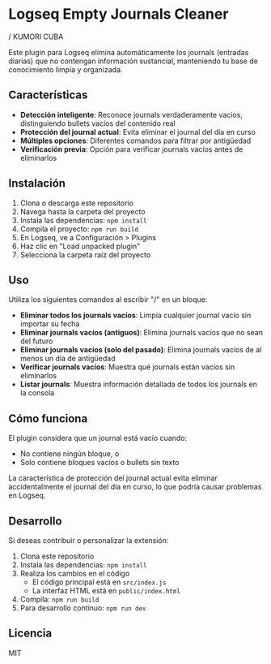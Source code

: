 # Logseq Empty Journals Cleaner

/ KUMORI CUBA

Este plugin para Logseq elimina automáticamente los journals (entradas diarias) que no contengan información sustancial, manteniendo tu base de conocimiento limpia y organizada.

## Características

- **Detección inteligente**: Reconoce journals verdaderamente vacíos, distinguiendo bullets vacíos del contenido real
- **Protección del journal actual**: Evita eliminar el journal del día en curso
- **Múltiples opciones**: Diferentes comandos para filtrar por antigüedad
- **Verificación previa**: Opción para verificar journals vacíos antes de eliminarlos

## Instalación

1. Clona o descarga este repositorio
2. Navega hasta la carpeta del proyecto
3. Instala las dependencias: `npm install`
4. Compila el proyecto: `npm run build`
5. En Logseq, ve a Configuración > Plugins
6. Haz clic en "Load unpacked plugin"
7. Selecciona la carpeta raíz del proyecto

## Uso

Utiliza los siguientes comandos al escribir "/" en un bloque:

- **Eliminar todos los journals vacíos**: Limpia cualquier journal vacío sin importar su fecha
- **Eliminar journals vacíos (antiguos)**: Elimina journals vacíos que no sean del futuro
- **Eliminar journals vacíos (solo del pasado)**: Elimina journals vacíos de al menos un día de antigüedad
- **Verificar journals vacíos**: Muestra qué journals están vacíos sin eliminarlos
- **Listar journals**: Muestra información detallada de todos los journals en la consola

## Cómo funciona

El plugin considera que un journal está vacío cuando:

- No contiene ningún bloque, o
- Solo contiene bloques vacíos o bullets sin texto

La característica de protección del journal actual evita eliminar accidentalmente el journal del día en curso, lo que podría causar problemas en Logseq.

## Desarrollo

Si deseas contribuir o personalizar la extensión:

1. Clona este repositorio
2. Instala las dependencias: `npm install`
3. Realiza los cambios en el código
   - El código principal está en `src/index.js`
   - La interfaz HTML está en `public/index.html`
4. Compila: `npm run build`
5. Para desarrollo continuo: `npm run dev`

## Licencia

MIT
